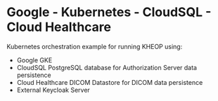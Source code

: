 # Google - Kubernetes - CloudSQL - Cloud Healthcare

Kubernetes orchestration example for running KHEOP using:
- Google GKE
- CloudSQL PostgreSQL database for Authorization Server data persistence
- Cloud Healthcare DICOM Datastore for DICOM data persistence
- External Keycloak Server
